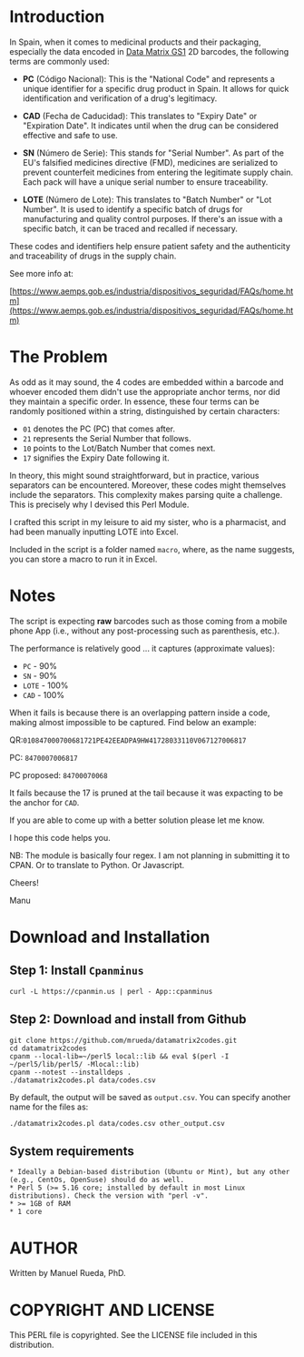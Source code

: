# Introduction

In Spain, when it comes to medicinal products and their packaging, especially the data encoded in [Data Matrix GS1](https://www.gs1es.org/capturar-codigo-de-barras-gs1/gs1-datamatrix/) 2D barcodes, the following terms are commonly used:

* **PC** (Código Nacional): This is the "National Code" and represents a unique identifier for a specific drug product in Spain. It allows for quick identification and verification of a drug's legitimacy.

* **CAD** (Fecha de Caducidad): This translates to "Expiry Date" or "Expiration Date". It indicates until when the drug can be considered effective and safe to use.

* **SN** (Número de Serie): This stands for "Serial Number". As part of the EU's falsified medicines directive (FMD), medicines are serialized to prevent counterfeit medicines from entering the legitimate supply chain. Each pack will have a unique serial number to ensure traceability.

* **LOTE** (Número de Lote): This translates to "Batch Number" or "Lot Number". It is used to identify a specific batch of drugs for manufacturing and quality control purposes. If there's an issue with a specific batch, it can be traced and recalled if necessary.

These codes and identifiers help ensure patient safety and the authenticity and traceability of drugs in the supply chain.

See more info at:

[https://www.aemps.gob.es/industria/dispositivos_seguridad/FAQs/home.htm](https://www.aemps.gob.es/industria/dispositivos_seguridad/FAQs/home.htm)

# The Problem

As odd as it may sound, the 4 codes are embedded within a barcode and whoever encoded them didn't use the appropriate anchor terms, nor did they maintain a specific order. In essence, these four terms can be randomly positioned within a string, distinguished by certain characters:

* `01` denotes the PC (PC) that comes after.
* `21` represents the Serial Number that follows.
* `10` points to the Lot/Batch Number that comes next.
* `17` signifies the Expiry Date following it.

In theory, this might sound straightforward, but in practice, various separators can be encountered. Moreover, these codes might themselves include the separators. This complexity makes parsing quite a challenge. This is precisely why I devised this Perl Module.

I crafted this script in my leisure to aid my sister, who is a pharmacist, and had been manually inputting LOTE into Excel.

Included in the script is a folder named `macro`, where, as the name suggests, you can store a macro to run it in Excel.

# Notes

The script is expecting **raw** barcodes such as those coming from a mobile phone App (i.e., without any post-processing such as parenthesis, etc.).

The performance is relatively good ... it captures (approximate values):

* `PC`   - 90%
* `SN`   - 90%
* `LOTE` - 100%
* `CAD`  - 100%

When it fails is because there is an overlapping pattern inside a code, making almost impossible to be captured. Find below an example:

QR:`010847000700681721PE42EEADPA9HW41728033110V067127006817` 

PC: `8470007006817`

PC proposed: `84700070068`

It fails because the 17 is pruned at the tail because it was expacting to be the anchor for `CAD`.

If you are able to come up with a better solution please let me know.

I hope this code helps you.

NB: The module is basically four regex. I am not planning in submitting it to CPAN. Or to translate to Python. Or Javascript.

Cheers!

Manu

# Download and Installation

## Step 1: Install `Cpanminus`

    curl -L https://cpanmin.us | perl - App::cpanminus

## Step 2: Download and install from Github

    git clone https://github.com/mrueda/datamatrix2codes.git
    cd datamatrix2codes
    cpanm --local-lib=~/perl5 local::lib && eval $(perl -I ~/perl5/lib/perl5/ -Mlocal::lib)
    cpanm --notest --installdeps .
    ./datamatrix2codes.pl data/codes.csv 

By default, the output will be saved as `output.csv`. You can specify another name for the files as:

    ./datamatrix2codes.pl data/codes.csv other_output.csv

## System requirements

    * Ideally a Debian-based distribution (Ubuntu or Mint), but any other (e.g., CentOs, OpenSuse) should do as well.
    * Perl 5 (>= 5.16 core; installed by default in most Linux distributions). Check the version with "perl -v".
    * >= 1GB of RAM
    * 1 core

# AUTHOR 

Written by Manuel Rueda, PhD.

# COPYRIGHT AND LICENSE

This PERL file is copyrighted. See the LICENSE file included in this distribution.
